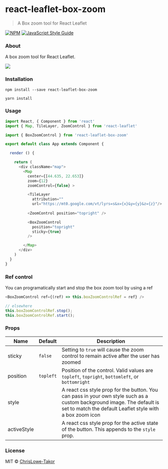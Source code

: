 # react-leaflet-box-zoom

> A Box zoom tool for React Leaflet

[![NPM](https://img.shields.io/npm/v/rreact-leaflet-box-zoom.svg)](https://www.npmjs.com/package/react-leaflet-box-zoom) [![JavaScript Style Guide](https://img.shields.io/badge/code_style-standard-brightgreen.svg)](https://standardjs.com)

### About

A box zoom tool for React Leaflet.

![](https://i.imgur.com/hTRmOuV.gif)

### Installation


```
npm install --save react-leaflet-box-zoom

yarn install
```

### Usage

```javascript
import React, { Component } from 'react'
import { Map, TileLayer, ZoomControl } from 'react-leaflet'

import { BoxZoomControl } from 'react-leaflet-box-zoom'

export default class App extends Component {

  render () {

    return (
      <div className="map">
        <Map
          center={[44.635, 22.653]}
          zoom={12}
          zoomControl={false} >

          <TileLayer
            attribution=""
            url="https://mt0.google.com/vt/lyrs=s&x={x}&y={y}&z={z}"/>
			
          <ZoomControl position="topright" />

          <BoxZoomControl 
            position="topright"
            sticky={true}
          />

        </Map>
      </div>
    )
  }
}
```

### Ref control

You can programatically start and stop the box zoom tool by using a ref
```javascript
<BoxZoomControl ref={(ref) => this.boxZoomControlRef = ref} />

// elsewhere
this.boxZoomControlRef.stop();
this.boxZoomControlRef.start();
```


### Props

Name | Default | Description
--- | --- | ---
sticky | `false` | Setting to `true` will cause the zoom control to remain active after the user has zoomed
position | `topleft` | Position of the control.  Valid values are `topleft`, `topright`, `bottomleft`, or `bottomright`
style | | A react css style prop for the button.  You can pass in your own style such as a custom background image. The default is set to match the default Leaflet style with a box zoom icon
activeStyle | | A react css style prop for the active state of the button. This appends to the `style` prop.





### License

MIT © [ChrisLowe-Takor](https://github.com/ChrisLowe-Takor)
